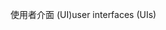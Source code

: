 <span data-ttu-id="d96e7-101">使用者介面 (UI)</span><span class="sxs-lookup"><span data-stu-id="d96e7-101">user interfaces (UIs)</span></span>